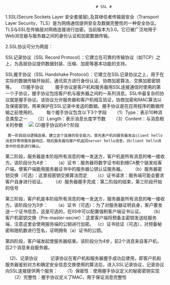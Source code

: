 											# SSL #

1.SSL(Secure Sockets Layer 安全套接层),及其继任者传输层安全（Transport Layer Security，TLS）是为网络通信提供安全及数据完整性的一种安全协议。TLS与SSL在传输层对网络连接进行加密。当前版本为3.0。它已被广泛地用于Web浏览器与服务器之间的身份认证和加密数据传输。

2.SSL协议可分为两层： 
  
SSL记录协议（SSL Record Protocol）：它建立在可靠的传输协议（如TCP）之上，为高层协议提供数据封装、压缩、加密等基本功能的支持。 

SSL握手协议（SSL Handshake Protocol）：它建立在SSL记录协议之上，用于在实际的数据传输开始前，通讯双方进行身份认证、协商加密算法、交换加密密钥等。
　
(1)握手协议
　　
握手协议是客户机和服务器用SSL连接通信时使用的第一个子协议，握手协议包括客户机与服务器之间的一系列消息。SSL中最复杂的协议就是握手协议。该协议允许服务器和客户机相互验证，协商加密和MAC算法以及保密密钥，用来保护在SSL记录中发送的数据。握手协议是在应用程序的数据传输之前使用的。
　　每个握手协议包含以下3个字段
　　（1）Type：表示10种消息类型之一
　　（2）Length：表示消息长度字节数
　　（3）Content：与消息相关的参数
　![](http://i.imgur.com/HRxGquL.png)
(2)握手协议的4个阶段

 	 第一阶段启动逻辑连接，建立这个连接的安全能力。首先客户机向服务器发出client hello消息并等待服务器响应，随后服务器向客户机返回server hello消息，对client hello消息中的信息进行确认。
 
 第二阶段，服务器是本阶段所有消息的唯一发送方，客户机是所有消息的唯一接收方。该阶段分为4步：
　　（a）证书：服务器将数字证书和到根CA整个链发给客户端，使客户端能用服务器证书中的服务器公钥认证服务器。
　　（b）服务器密钥交换（可选）：这里视密钥交换算法而定
　　（c）证书请求：服务端可能会要求客户自身进行验证。
　　（d）服务器握手完成：第二阶段的结束，第三阶段开始的信号

 第三阶段，客户机是本阶段所有消息的唯一发送方，服务器是所有消息的唯一接收方。该阶段分为3步：
　　（a）证书（可选）：为了对服务器证明自身，客户要发送一个证书信息，这是可选的，在IIS中可以配置强制客户端证书认证。
　　（b）客户机密钥交换（Pre-master-secret）：这里客户端将预备主密钥发送给服务端，注意这里会使用服务端的公钥进行加密。
（c）证书验证（可选），对预备秘密和随机数进行签名，证明拥有（a）证书的公钥。

  第四阶段，客户端发起使服务器结束。该阶段分为4步，前2个消息来自客户机，后2个消息来自服务器。

　(2)、记录协议 
　　
 记录协议在客户机和服务器握手成功后使用，即客户机和服务器鉴别对方和确定安全信息交换使用的算法后，进入SSL记录协议，记录协议向SSL连接提供两个服务：
　	（1）保密性：使用握手协议定义的秘密密钥实现
　　（2）完整性：握手协议定义了MAC，用于保证消息完整性


